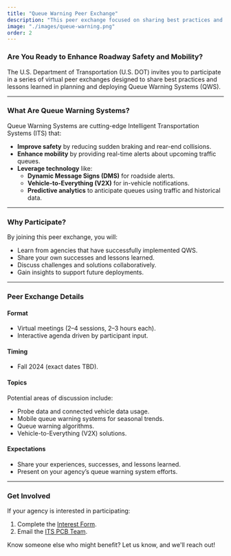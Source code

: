 ```yaml
---
title: "Queue Warning Peer Exchange"
description: "This peer exchange focused on sharing best practices and lessons learned in the planning and implementation of queue warning systems to enhance roadway safety and traffic flow."
image: "./images/queue-warning.png"
order: 2
---
```


### Are You Ready to Enhance Roadway Safety and Mobility?
The U.S. Department of Transportation (U.S. DOT) invites you to participate in a series of virtual peer exchanges designed to share best practices and lessons learned in planning and deploying Queue Warning Systems (QWS).

---

### What Are Queue Warning Systems?
Queue Warning Systems are cutting-edge Intelligent Transportation Systems (ITS) that:
- **Improve safety** by reducing sudden braking and rear-end collisions.
- **Enhance mobility** by providing real-time alerts about upcoming traffic queues.
- **Leverage technology** like:
  - **Dynamic Message Signs (DMS)** for roadside alerts.
  - **Vehicle-to-Everything (V2X)** for in-vehicle notifications.
  - **Predictive analytics** to anticipate queues using traffic and historical data.

---

### Why Participate?
By joining this peer exchange, you will:
- Learn from agencies that have successfully implemented QWS.
- Share your own successes and lessons learned.
- Discuss challenges and solutions collaboratively.
- Gain insights to support future deployments.

---

### Peer Exchange Details
#### Format
- Virtual meetings (2–4 sessions, 2–3 hours each).
- Interactive agenda driven by participant input.

#### Timing
- Fall 2024 (exact dates TBD).

#### Topics
Potential areas of discussion include:
- Probe data and connected vehicle data usage.
- Mobile queue warning systems for seasonal trends.
- Queue warning algorithms.
- Vehicle-to-Everything (V2X) solutions.

#### Expectations
- Share your experiences, successes, and lessons learned.
- Present on your agency’s queue warning system efforts.

---
### Get Involved
If your agency is interested in participating:
1. Complete the [Interest Form]().
2. Email the [ITS PCB Team](mailto:john.schneeberger@dot.gov).

Know someone else who might benefit? Let us know, and we'll reach out!